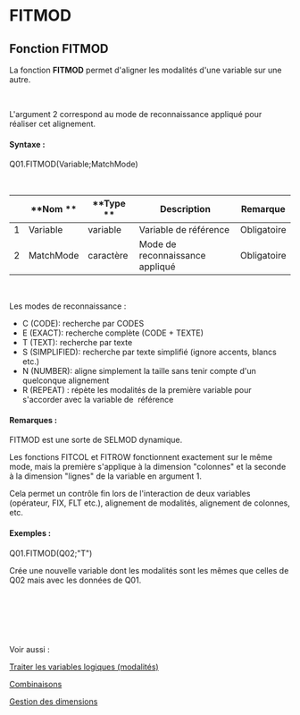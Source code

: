 # FITMOD

## Fonction FITMOD

La fonction **FITMOD** permet d'aligner les modalités d'une variable sur une autre.

&nbsp;

L'argument 2 correspond au mode de reconnaissance appliqué pour réaliser cet alignement.

#### Syntaxe :&nbsp;

Q01.FITMOD(Variable;MatchMode)

&nbsp;

| &nbsp; | **Nom ** | **Type ** | **Description** | **Remarque** |
| --- | --- | --- | --- | --- |
| &#49; | Variable | variable | Variable de référence | Obligatoire |
| &#50; | MatchMode | caractère | Mode de reconnaissance appliqué | Obligatoire |


&nbsp;

Les modes de reconnaissance :

* C (CODE): recherche par CODES
* E (EXACT): recherche complète (CODE + TEXTE)
* T (TEXT): recherche par texte
* S (SIMPLIFIED): recherche par texte simplifié (ignore accents, blancs etc.)
* N (NUMBER): aligne simplement la taille sans tenir compte d'un quelconque alignement
* R (REPEAT) : répète les modalités de la première variable pour s'accorder avec la variable de&nbsp; référence

#### Remarques :

FITMOD est une sorte de SELMOD dynamique.&nbsp;

Les fonctions FITCOL et FITROW fonctionnent exactement sur le même mode, mais la première s'applique à la dimension "colonnes" et la seconde à la dimension "lignes" de la variable en argument 1.

Cela permet un contrôle fin lors de l'interaction de deux variables (opérateur, FIX, FLT etc.), alignement de modalités, alignement de colonnes, etc.

#### Exemples :

Q01.FITMOD(Q02;"T")

Crée une nouvelle variable dont les modalités sont les mêmes que celles de Q02 mais avec les données de Q01.

&nbsp;

&nbsp;

&nbsp;

Voir aussi :&nbsp;

[Traiter les variables logiques (modalités)](<Traiterlesvariableslogiquesmoda1.md>)

[Combinaisons](<Combinerlesvariables1.md>)

[Gestion des dimensions](<Gererlesdimensionsdesvariables1.md>)
